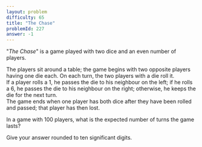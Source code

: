```yaml
---
layout: problem
difficulty: 65
title: "The Chase"
problemId: 227
answer: -1
---
```

"*The Chase*" is a game played with two dice and an even number of players.

The players sit around a table; the game begins with two opposite players having one die each. On each turn, the two players with a die roll it.  
 If a player rolls a 1, he passes the die to his neighbour on the left; if he rolls a 6, he passes the die to his neighbour on the right; otherwise, he keeps the die for the next turn.  
 The game ends when one player has both dice after they have been rolled and passed; that player has then lost.

In a game with 100 players, what is the expected number of turns the game lasts?

Give your answer rounded to ten significant digits.